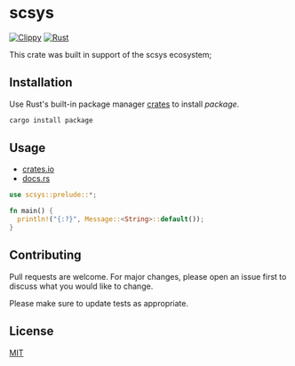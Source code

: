 # scsys

[![Clippy](https://github.com/Scattered-Systems/scsys/actions/workflows/rust-clippy.yml/badge.svg)](https://github.com/Scattered-Systems/scsys/actions/workflows/rust-clippy.yml)
[![Rust](https://github.com/Scattered-Systems/scsys/actions/workflows/rust.yml/badge.svg)](https://github.com/Scattered-Systems/scsys/actions/workflows/rust.yml)

This crate was built in support of the scsys ecosystem;

## Installation

Use Rust's built-in package manager [crates](https://crates.io/crates/package) to install *package*.

```bash
cargo install package
```

## Usage

- [crates.io](https://crates.io/crates/scsys-derive)
- [docs.rs](https://docs.rs/scsys-derive)

```rust
use scsys::prelude::*;

fn main() {
  println!("{:?}", Message::<String>::default());
}
```

## Contributing

Pull requests are welcome. For major changes, please open an issue first
to discuss what you would like to change.

Please make sure to update tests as appropriate.

## License

[MIT](https://choosealicense.com/licenses/mit/)
